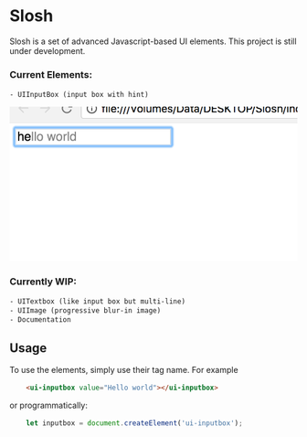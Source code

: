 # Slosh

Slosh is a set of advanced Javascript-based UI elements. This project is still under development.

### Current Elements:
	- UIInputBox (input box with hint)
![UI_inputbox_preview](UI_inputbox_preview.png)

### Currently WIP:
	- UITextbox (like input box but multi-line)
	- UIImage (progressive blur-in image)
	- Documentation


## Usage

To use the elements, simply use their tag name. For example

```html
	<ui-inputbox value="Hello world"></ui-inputbox>
```

or programmatically:
```typescript
	let inputbox = document.createElement('ui-inputbox');
```
